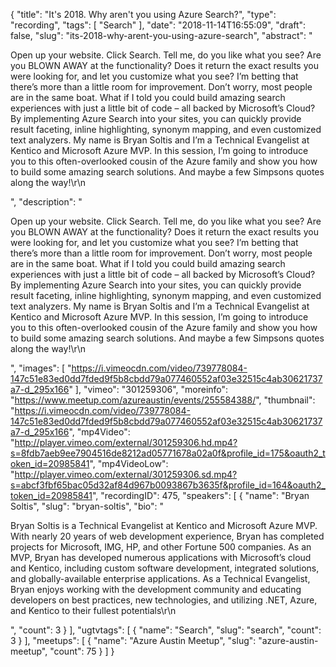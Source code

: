 {
  "title": "It's 2018. Why aren't you using Azure Search?",
  "type": "recording",
  "tags": [
    "Search"
  ],
  "date": "2018-11-14T16:55:09",
  "draft": false,
  "slug": "its-2018-why-arent-you-using-azure-search",
  "abstract": "<p>Open up your website. Click Search. Tell me, do you like what you see? Are you BLOWN AWAY at the functionality? Does it return the exact results you were looking for, and let you customize what you see? I’m betting that there’s more than a little room for improvement. Don’t worry, most people are in the same boat. What if I told you could build amazing search experiences with just a little bit of code – all backed by Microsoft’s Cloud? By implementing Azure Search into your sites, you can quickly provide result faceting, inline highlighting, synonym mapping, and even customized text analyzers. My name is Bryan Soltis and I’m a Technical Evangelist at Kentico and Microsoft Azure MVP. In this session, I’m going to introduce you to this often-overlooked cousin of the Azure family and show you how to build some amazing search solutions. And maybe a few Simpsons quotes along the way!\r\n</p>",
  "description": "<p>Open up your website. Click Search. Tell me, do you like what you see? Are you BLOWN AWAY at the functionality? Does it return the exact results you were looking for, and let you customize what you see? I’m betting that there’s more than a little room for improvement. Don’t worry, most people are in the same boat. What if I told you could build amazing search experiences with just a little bit of code – all backed by Microsoft’s Cloud? By implementing Azure Search into your sites, you can quickly provide result faceting, inline highlighting, synonym mapping, and even customized text analyzers. My name is Bryan Soltis and I’m a Technical Evangelist at Kentico and Microsoft Azure MVP. In this session, I’m going to introduce you to this often-overlooked cousin of the Azure family and show you how to build some amazing search solutions. And maybe a few Simpsons quotes along the way!\r\n</p>",
  "images": [
    "https://i.vimeocdn.com/video/739778084-147c51e83ed0dd7fded9f5b8cbdd79a077460552af03e32515c4ab30621737a7-d_295x166"
  ],
  "vimeo": "301259306",
  "moreinfo": "https://www.meetup.com/azureaustin/events/255584388/",
  "thumbnail": "https://i.vimeocdn.com/video/739778084-147c51e83ed0dd7fded9f5b8cbdd79a077460552af03e32515c4ab30621737a7-d_295x166",
  "mp4Video": "http://player.vimeo.com/external/301259306.hd.mp4?s=8fdb7aeb9ee7904516de8212ad05771678a02a0f&profile_id=175&oauth2_token_id=20985841",
  "mp4VideoLow": "http://player.vimeo.com/external/301259306.sd.mp4?s=abcf3fbf65bac05d32af84d967b0093867b3635f&profile_id=164&oauth2_token_id=20985841",
  "recordingID": 475,
  "speakers": [
    {
      "name": "Bryan Soltis",
      "slug": "bryan-soltis",
      "bio": "<p>Bryan Soltis is a Technical Evangelist at Kentico and Microsoft Azure MVP. With nearly 20 years of web development experience, Bryan has completed projects for Microsoft, IMG, HP, and other Fortune 500 companies. As an MVP, Bryan has developed numerous applications with Microsoft’s cloud and Kentico, including custom software development, integrated solutions, and globally-available enterprise applications. As a Technical Evangelist, Bryan enjoys working with the development community and educating developers on best practices, new technologies, and utilizing .NET, Azure, and Kentico to their fullest potentials\r\n</p>",
      "count": 3
    }
  ],
  "ugtvtags": [
    {
      "name": "Search",
      "slug": "search",
      "count": 3
    }
  ],
  "meetups": [
    {
      "name": "Azure Austin Meetup",
      "slug": "azure-austin-meetup",
      "count": 75
    }
  ]
}